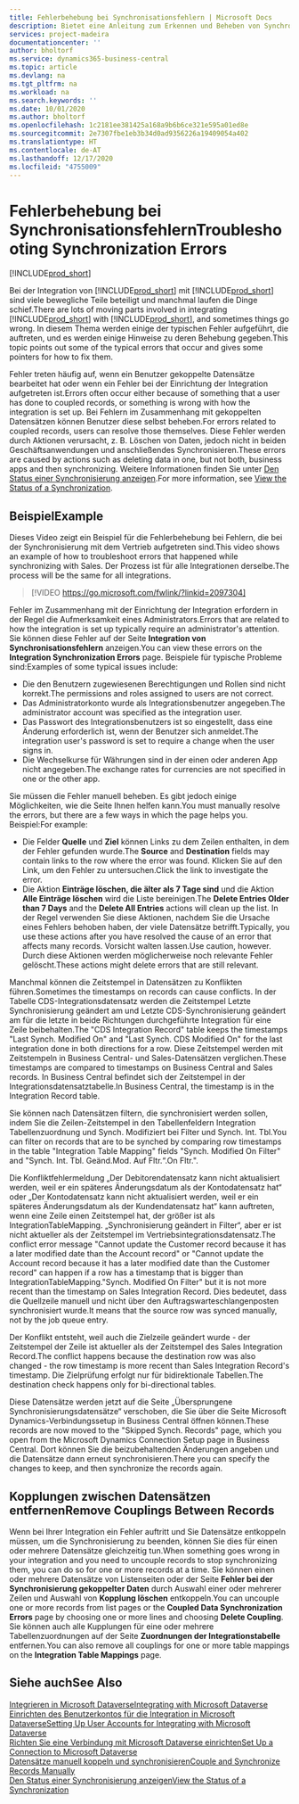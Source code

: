 ```yaml
---
title: Fehlerbehebung bei Synchronisationsfehlern | Microsoft Docs
description: Bietet eine Anleitung zum Erkennen und Beheben von Synchronisationsfehlern.
services: project-madeira
documentationcenter: ''
author: bholtorf
ms.service: dynamics365-business-central
ms.topic: article
ms.devlang: na
ms.tgt_pltfrm: na
ms.workload: na
ms.search.keywords: ''
ms.date: 10/01/2020
ms.author: bholtorf
ms.openlocfilehash: 1c2181ee381425a168a9b6b6ce321e595a01ed8e
ms.sourcegitcommit: 2e7307fbe1eb3b34d0ad9356226a19409054a402
ms.translationtype: HT
ms.contentlocale: de-AT
ms.lasthandoff: 12/17/2020
ms.locfileid: "4755009"
---
```

# <a name="troubleshooting-synchronization-errors"></a><span data-ttu-id="4a8dd-103">Fehlerbehebung bei Synchronisationsfehlern</span><span class="sxs-lookup"><span data-stu-id="4a8dd-103">Troubleshooting Synchronization Errors</span></span>
[!INCLUDE[prod_short](includes/cc_data_platform_banner.md)]

<span data-ttu-id="4a8dd-104">Bei der Integration von [!INCLUDE[prod_short](includes/prod_short.md)] mit [!INCLUDE[prod_short](includes/cds_long_md.md)] sind viele bewegliche Teile beteiligt und manchmal laufen die Dinge schief.</span><span class="sxs-lookup"><span data-stu-id="4a8dd-104">There are lots of moving parts involved in integrating [!INCLUDE[prod_short](includes/prod_short.md)] with [!INCLUDE[prod_short](includes/cds_long_md.md)], and sometimes things go wrong.</span></span> <span data-ttu-id="4a8dd-105">In diesem Thema werden einige der typischen Fehler aufgeführt, die auftreten, und es werden einige Hinweise zu deren Behebung gegeben.</span><span class="sxs-lookup"><span data-stu-id="4a8dd-105">This topic points out some of the typical errors that occur and gives some pointers for how to fix them.</span></span>

<span data-ttu-id="4a8dd-106">Fehler treten häufig auf, wenn ein Benutzer gekoppelte Datensätze bearbeitet hat oder wenn ein Fehler bei der Einrichtung der Integration aufgetreten ist.</span><span class="sxs-lookup"><span data-stu-id="4a8dd-106">Errors often occur either because of something that a user has done to coupled records, or something is wrong with how the integration is set up.</span></span> <span data-ttu-id="4a8dd-107">Bei Fehlern im Zusammenhang mit gekoppelten Datensätzen können Benutzer diese selbst beheben.</span><span class="sxs-lookup"><span data-stu-id="4a8dd-107">For errors related to coupled records, users can resolve those themselves.</span></span> <span data-ttu-id="4a8dd-108">Diese Fehler werden durch Aktionen verursacht, z. B. Löschen von Daten, jedoch nicht in beiden Geschäftsanwendungen und anschließendes Synchronisieren.</span><span class="sxs-lookup"><span data-stu-id="4a8dd-108">These errors are caused by actions such as deleting data in one, but not both, business apps and then synchronizing.</span></span> <span data-ttu-id="4a8dd-109">Weitere Informationen finden Sie unter [Den Status einer Synchronisierung anzeigen](admin-how-to-view-synchronization-status.md).</span><span class="sxs-lookup"><span data-stu-id="4a8dd-109">For more information, see [View the Status of a Synchronization](admin-how-to-view-synchronization-status.md).</span></span>

## <a name="example"></a><span data-ttu-id="4a8dd-110">Beispiel</span><span class="sxs-lookup"><span data-stu-id="4a8dd-110">Example</span></span>
<span data-ttu-id="4a8dd-111">Dieses Video zeigt ein Beispiel für die Fehlerbehebung bei Fehlern, die bei der Synchronisierung mit dem Vertrieb aufgetreten sind.</span><span class="sxs-lookup"><span data-stu-id="4a8dd-111">This video shows an example of how to troubleshoot errors that happened while synchronizing with Sales.</span></span> <span data-ttu-id="4a8dd-112">Der Prozess ist für alle Integrationen derselbe.</span><span class="sxs-lookup"><span data-stu-id="4a8dd-112">The process will be the same for all integrations.</span></span> 

> [!VIDEO https://go.microsoft.com/fwlink/?linkid=2097304]

<span data-ttu-id="4a8dd-113">Fehler im Zusammenhang mit der Einrichtung der Integration erfordern in der Regel die Aufmerksamkeit eines Administrators.</span><span class="sxs-lookup"><span data-stu-id="4a8dd-113">Errors that are related to how the integration is set up typically require an administrator's attention.</span></span> <span data-ttu-id="4a8dd-114">Sie können diese Fehler auf der Seite **Integration von Synchronisationsfehlern** anzeigen.</span><span class="sxs-lookup"><span data-stu-id="4a8dd-114">You can view these errors on the **Integration Synchronization Errors** page.</span></span> <span data-ttu-id="4a8dd-115">Beispiele für typische Probleme sind:</span><span class="sxs-lookup"><span data-stu-id="4a8dd-115">Examples of some typical issues include:</span></span>  
  
* <span data-ttu-id="4a8dd-116">Die den Benutzern zugewiesenen Berechtigungen und Rollen sind nicht korrekt.</span><span class="sxs-lookup"><span data-stu-id="4a8dd-116">The permissions and roles assigned to users are not correct.</span></span>  
* <span data-ttu-id="4a8dd-117">Das Administratorkonto wurde als Integrationsbenutzer angegeben.</span><span class="sxs-lookup"><span data-stu-id="4a8dd-117">The administrator account was specified as the integration user.</span></span>  
* <span data-ttu-id="4a8dd-118">Das Passwort des Integrationsbenutzers ist so eingestellt, dass eine Änderung erforderlich ist, wenn der Benutzer sich anmeldet.</span><span class="sxs-lookup"><span data-stu-id="4a8dd-118">The integration user's password is set to require a change when the user signs in.</span></span>  
* <span data-ttu-id="4a8dd-119">Die Wechselkurse für Währungen sind in der einen oder anderen App nicht angegeben.</span><span class="sxs-lookup"><span data-stu-id="4a8dd-119">The exchange rates for currencies are not specified in one or the other app.</span></span>  
  
<span data-ttu-id="4a8dd-120">Sie müssen die Fehler manuell beheben. Es gibt jedoch einige Möglichkeiten, wie die Seite Ihnen helfen kann.</span><span class="sxs-lookup"><span data-stu-id="4a8dd-120">You must manually resolve the errors, but there are a few ways in which the page helps you.</span></span> <span data-ttu-id="4a8dd-121">Beispiel:</span><span class="sxs-lookup"><span data-stu-id="4a8dd-121">For example:</span></span>  

* <span data-ttu-id="4a8dd-122">Die Felder **Quelle** und **Ziel** können Links zu dem Zeilen enthalten, in dem der Fehler gefunden wurde.</span><span class="sxs-lookup"><span data-stu-id="4a8dd-122">The **Source** and **Destination** fields may contain links to the row where the error was found.</span></span> <span data-ttu-id="4a8dd-123">Klicken Sie auf den Link, um den Fehler zu untersuchen.</span><span class="sxs-lookup"><span data-stu-id="4a8dd-123">Click the link to investigate the error.</span></span>  
* <span data-ttu-id="4a8dd-124">Die Aktion **Einträge löschen, die älter als 7 Tage sind** und die Aktion **Alle Einträge löschen** wird die Liste bereinigen.</span><span class="sxs-lookup"><span data-stu-id="4a8dd-124">The **Delete Entries Older than 7 Days** and the **Delete All Entries** actions will clean up the list.</span></span> <span data-ttu-id="4a8dd-125">In der Regel verwenden Sie diese Aktionen, nachdem Sie die Ursache eines Fehlers behoben haben, der viele Datensätze betrifft.</span><span class="sxs-lookup"><span data-stu-id="4a8dd-125">Typically, you use these actions after you have resolved the cause of an error that affects many records.</span></span> <span data-ttu-id="4a8dd-126">Vorsicht walten lassen.</span><span class="sxs-lookup"><span data-stu-id="4a8dd-126">Use caution, however.</span></span> <span data-ttu-id="4a8dd-127">Durch diese Aktionen werden möglicherweise noch relevante Fehler gelöscht.</span><span class="sxs-lookup"><span data-stu-id="4a8dd-127">These actions might delete errors that are still relevant.</span></span>

<span data-ttu-id="4a8dd-128">Manchmal können die Zeitstempel in Datensätzen zu Konflikten führen.</span><span class="sxs-lookup"><span data-stu-id="4a8dd-128">Sometimes the timestamps on records can cause conflicts.</span></span> <span data-ttu-id="4a8dd-129">In der Tabelle CDS-Integrationsdatensatz werden die Zeitstempel Letzte Synchronisierung geändert am und Letzte CDS-Synchronisierung geändert am für die letzte in beide Richtungen durchgeführte Integration für eine Zeile beibehalten.</span><span class="sxs-lookup"><span data-stu-id="4a8dd-129">The "CDS Integration Record" table keeps the timestamps "Last Synch. Modified On" and "Last Synch. CDS Modified On" for the last integration done in both directions for a row.</span></span> <span data-ttu-id="4a8dd-130">Diese Zeitstempel werden mit Zeitstempeln in Business Central- und Sales-Datensätzen verglichen.</span><span class="sxs-lookup"><span data-stu-id="4a8dd-130">These timestamps are compared to timestamps on Business Central and Sales records.</span></span> <span data-ttu-id="4a8dd-131">In Business Central befindet sich der Zeitstempel in der Integrationsdatensatztabelle.</span><span class="sxs-lookup"><span data-stu-id="4a8dd-131">In Business Central, the timestamp is in the Integration Record table.</span></span>

<span data-ttu-id="4a8dd-132">Sie können nach Datensätzen filtern, die synchronisiert werden sollen, indem Sie die Zeilen-Zeitstempel in den Tabellenfeldern Integration Tabellenzuordnung und Synch. Modifiziert bei Filter und Synch. Int. Tbl.</span><span class="sxs-lookup"><span data-stu-id="4a8dd-132">You can filter on records that are to be synched by comparing row timestamps in the table "Integration Table Mapping" fields "Synch. Modified On Filter" and "Synch. Int. Tbl.</span></span> <span data-ttu-id="4a8dd-133">Geänd.</span><span class="sxs-lookup"><span data-stu-id="4a8dd-133">Mod.</span></span> <span data-ttu-id="4a8dd-134">Auf Fltr.“.</span><span class="sxs-lookup"><span data-stu-id="4a8dd-134">On Fltr.".</span></span>

<span data-ttu-id="4a8dd-135">Die Konfliktfehlermeldung „Der Debitorendatensatz kann nicht aktualisiert werden, weil er ein späteres Änderungsdatum als der Kontodatensatz hat“ oder „Der Kontodatensatz kann nicht aktualisiert werden, weil er ein späteres Änderungsdatum als der Kundendatensatz hat“ kann auftreten, wenn eine Zeile einen Zeitstempel hat, der größer ist als IntegrationTableMapping. „Synchronisierung geändert in Filter“, aber er ist nicht aktueller als der Zeitstempel im Vertriebsintegrationsdatensatz.</span><span class="sxs-lookup"><span data-stu-id="4a8dd-135">The conflict error message "Cannot update the Customer record because it has a later modified date than the Account record" or "Cannot update the Account record because it has a later modified date than the Customer record" can happen if a row has a timestamp that is bigger than IntegrationTableMapping."Synch. Modified On Filter" but it is not more recent than the timestamp on Sales Integration Record.</span></span> <span data-ttu-id="4a8dd-136">Dies bedeutet, dass die Quellzeile manuell und nicht über den Auftragswarteschlangenposten synchronisiert wurde.</span><span class="sxs-lookup"><span data-stu-id="4a8dd-136">It means that the source row was synced manually, not by the job queue entry.</span></span> 

<span data-ttu-id="4a8dd-137">Der Konflikt entsteht, weil auch die Zielzeile geändert wurde - der Zeitstempel der Zeile ist aktueller als der Zeitstempel des Sales Integration Record.</span><span class="sxs-lookup"><span data-stu-id="4a8dd-137">The conflict happens because the destination row was also changed  - the row timestamp is more recent than Sales Integration Record's timestamp.</span></span> <span data-ttu-id="4a8dd-138">Die Zielprüfung erfolgt nur für bidirektionale Tabellen.</span><span class="sxs-lookup"><span data-stu-id="4a8dd-138">The destination check happens only for bi-directional tables.</span></span> 

<span data-ttu-id="4a8dd-139">Diese Datensätze werden jetzt auf die Seite „Übersprungene Synchronisierungsdatensätze“ verschoben, die Sie über die Seite Microsoft Dynamics-Verbindungssetup in Business Central öffnen können.</span><span class="sxs-lookup"><span data-stu-id="4a8dd-139">These records are now moved to the "Skipped Synch. Records" page, which you open from the Microsoft Dynamics Connection Setup page in Business Central.</span></span> <span data-ttu-id="4a8dd-140">Dort können Sie die beizubehaltenden Änderungen angeben und die Datensätze dann erneut synchronisieren.</span><span class="sxs-lookup"><span data-stu-id="4a8dd-140">There you can specify the changes to keep, and then synchronize the records again.</span></span>

## <a name="remove-couplings-between-records"></a><span data-ttu-id="4a8dd-141">Kopplungen zwischen Datensätzen entfernen</span><span class="sxs-lookup"><span data-stu-id="4a8dd-141">Remove Couplings Between Records</span></span>
<span data-ttu-id="4a8dd-142">Wenn bei Ihrer Integration ein Fehler auftritt und Sie Datensätze entkoppeln müssen, um die Synchronisierung zu beenden, können Sie dies für einen oder mehrere Datensätze gleichzeitig tun.</span><span class="sxs-lookup"><span data-stu-id="4a8dd-142">When something goes wrong in your integration and you need to uncouple records to stop synchronizing them, you can do so for one or more records at a time.</span></span> <span data-ttu-id="4a8dd-143">Sie können einen oder mehrere Datensätze von Listenseiten oder der Seite **Fehler bei der Synchronisierung gekoppelter Daten** durch Auswahl einer oder mehrerer Zeilen und Auswahl von **Kopplung löschen** entkoppeln.</span><span class="sxs-lookup"><span data-stu-id="4a8dd-143">You can uncouple one or more records from list pages or the **Coupled Data Synchronization Errors** page by choosing one or more lines and choosing **Delete Coupling**.</span></span> <span data-ttu-id="4a8dd-144">Sie können auch alle Kupplungen für eine oder mehrere Tabellenzuordnungen auf der Seite **Zuordnungen der Integrationstabelle** entfernen.</span><span class="sxs-lookup"><span data-stu-id="4a8dd-144">You can also remove all couplings for one or more table mappings on the **Integration Table Mappings** page.</span></span> 

## <a name="see-also"></a><span data-ttu-id="4a8dd-145">Siehe auch</span><span class="sxs-lookup"><span data-stu-id="4a8dd-145">See Also</span></span>
[<span data-ttu-id="4a8dd-146">Integrieren in Microsoft Dataverse</span><span class="sxs-lookup"><span data-stu-id="4a8dd-146">Integrating with Microsoft Dataverse</span></span>](admin-prepare-dynamics-365-for-sales-for-integration.md)  
[<span data-ttu-id="4a8dd-147">Einrichten des Benutzerkontos für die Integration in Microsoft Dataverse</span><span class="sxs-lookup"><span data-stu-id="4a8dd-147">Setting Up User Accounts for Integrating with Microsoft Dataverse</span></span>](admin-setting-up-integration-with-dynamics-sales.md)  
[<span data-ttu-id="4a8dd-148">Richten Sie eine Verbindung mit Microsoft Dataverse einrichten</span><span class="sxs-lookup"><span data-stu-id="4a8dd-148">Set Up a Connection to Microsoft Dataverse</span></span>](admin-how-to-set-up-a-dynamics-crm-connection.md)  
[<span data-ttu-id="4a8dd-149">Datensätze manuell koppeln und synchronisieren</span><span class="sxs-lookup"><span data-stu-id="4a8dd-149">Couple and Synchronize Records Manually</span></span>](admin-how-to-couple-and-synchronize-records-manually.md)  
[<span data-ttu-id="4a8dd-150">Den Status einer Synchronisierung anzeigen</span><span class="sxs-lookup"><span data-stu-id="4a8dd-150">View the Status of a Synchronization</span></span>](admin-how-to-view-synchronization-status.md)  
